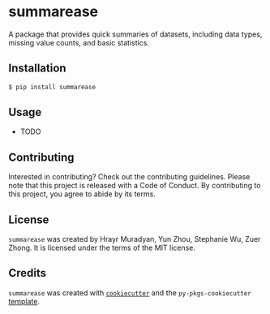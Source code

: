 # summarease

A package that provides quick summaries of datasets, including data types, missing value counts, and basic statistics.

## Installation

```bash
$ pip install summarease
```

## Usage

- TODO

## Contributing

Interested in contributing? Check out the contributing guidelines. Please note that this project is released with a Code of Conduct. By contributing to this project, you agree to abide by its terms.

## License

`summarease` was created by Hrayr Muradyan, Yun Zhou, Stephanie Wu, Zuer Zhong. It is licensed under the terms of the MIT license.

## Credits

`summarease` was created with [`cookiecutter`](https://cookiecutter.readthedocs.io/en/latest/) and the `py-pkgs-cookiecutter` [template](https://github.com/py-pkgs/py-pkgs-cookiecutter).
